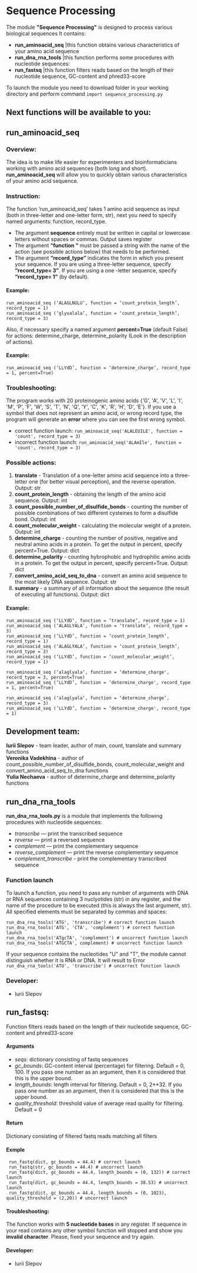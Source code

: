 # **Sequence Processing**

The module **"Sequence Processing"** is designed to process various biological sequences
It contains:
* **run_aminoacid_seq**
         |this function obtains various characteristics of your amino acid sequence
* **run_dna_rna_tools**
         |this function performs some procedures with nucleotide sequences:
* **run_fastsq**
         |this function filters reads based on the length of their nucleotide sequence, GC-content and phred33-score

To launch the module you need to download folder in your working directory and perform command ``` import sequence_processing.py ```

## **Next functions will be available to you**:
## run_aminoacid_seq

### Overview:
The idea is to make life easier for experimenters and bioinformaticians working with amino acid sequences (both long and short). **run_aminoacid_seq** will allow you to quickly obtain various characteristics of your amino acid sequence. 

### Instruction: 
The function ‘run_aminoacid_seq’ takes 1 amino acid sequence as input (both in three-letter and one-letter form, str), next you need to specify named arguments: function, record_type.
- The argument **sequence** entirely must be written in capital or lowercase letters without spaces or commas. Output saves register
- The argument **“function “** must be passed a string with the name of the action (see possible actions below) that needs to be performed. 
- The argument **“record_type”** indicates the form in which you present your sequence. If you are using a three-letter sequence, specify **“record_type= 3”**. If you are using a one -letter sequence, specify **“record_type= 1”** (by default). 

#### Example:
```run_aminoacid_seq (‘ALAGLNGLU’, function = ‘count_protein_length’, record_type = 1)```        
```run_aminoacid_seq (‘glyvalala’, function = ‘count_protein_length’, record_type = 3)```

Also, if necessary specify a named argument **percent=True** (default False) for actions: determine_charge, determine_polarity (Look in the description of actions).

#### Example:
```run_aminoacid_seq (‘LLYdD’, function = ‘determine_charge’, record_type = 1, percent=True)```

### Troubleshooting:
The program works with 20 proteinogenic amino acids {'G', 'A', 'V', 'L', 'I', 'M', 'P', 'F', 'W', 'S', 'T', 'N', 'Q', 'Y', 'C', 'K', 'R', 'H', 'D', 'E'}.
If you use a symbol that does not represent an amino acid, or wrong record type, the program will generate an **error** where you can see the first wrong symbol. 
- correct function launch:
```run_aminoacid_seq('ALALEUILE', function = 'count', record_type = 3)```
- incorrect function launch:
```run_aminoacid_seq('ALAmIle', function = 'count', record_type = 3)```

### Possible actions:
1. **translate** - Translation of a one-letter amino acid sequence into a three-letter one (for better visual perception), and the reverse operation. Output: str
2. **count_protein_length** - obtaining the length of the amino acid sequence. Output: int
3. **count_possible_number_of_disulfide_bonds** - counting the number of possible combinations of two different cysteines to form a disulfide bond. Output: int
4. **count_molecular_weight** - calculating the molecular weight of a protein. Output: int
5. **determine_charge** - counting the number of positive, negative and neutral amino acids in a protein. To get the output in percent, specify percent=True. Output: dict
6. **determine_polarity** - counting hybrophobic and hydrophilic amino acids in a protein. To get the output in percent, specify percent=True. Output: dict
7. **convert_amino_acid_seq_to_dna** - convert an amino acid sequence to the most likely DNA sequence. Output: str
8. **summary** - a summary of all information about the sequence (the result of executing all functions). Output: dict

#### Example:

```run_aminoacid_seq (‘LLYdD’, function = ‘translate’, record_type = 1)```         
```run_aminoacid_seq (‘ALAGLYALA’, function = ‘translate’, record_type = 3)```         
```run_aminoacid_seq (‘LLYdD’, function = ‘count_protein_length’, record_type = 1)```          
```run_aminoacid_seq (‘ALAGLYALA’, function = ‘count_protein_length’, record_type = 3)```         
```run_aminoacid_seq (‘LLYdD’, function = ‘count_molecular_weight’, record_type = 1)```          

```run_aminoacid_seq (‘alaglyala’, function = ‘determine_charge', record_type = 3, percent=True)```         
```run_aminoacid_seq (‘LLYdD’, function = ‘determine_charge', record_type = 1, percent=True)```         

```run_aminoacid_seq (‘alaglyala’, function = ‘determine_charge’, record_type = 3)```          
```run_aminoacid_seq (‘LLYdD’, function = ‘determine_charge', record_type = 1)```          

## Development team:

**Iurii Slepov** - team leader, author of main, count, translate and summary functions             
**Veronika Vadekhina** - author of count_possible_number_of_disulfide_bonds, count_molecular_weight and convert_amino_acid_seq_to_dna functions           
**Yulia Nechaeva** - author of determine_charge and determine_polarity functions               

## run_dna_rna_tools

**run_dna_rna_tools.py** is a module that implements the following procedures with nucleotide sequences:
- *transcribe* — print the transcribed sequence
- *reverse* — print a reversed sequence
- *complement* — print the complementary sequence
- *reverse_complement* — print the reverse complementary sequence
- *complement_transcribe* - print the complementary transcribed sequence

### Function launch
To launch a function, you need to pass any number of arguments with DNA or RNA sequences containing 3 nuclуotides (str) in any register, and the name of the procedure to be executed (this is always the last argument, str). All specified elements must be separated by commas and spaces:

``` run_dna_rna_tools('ATG', 'transcribe') # correct function launch ```              
``` run_dna_rna_tools('ATG', 'CTA', 'complement') # correct function launch ```            
``` run_dna_rna_tools('ATgcTA', 'complement') # uncorrect function launch ```                
``` run_dna_rna_tools('ATGCTA', complement) # uncorrect function launch ```              

If your sequence contains the nucleotides "U" and "T", the module cannot distinguish whether it is RNA or DNA. It will result to Error
``` run_dna_rna_tools('ATU', 'transcribe') # uncorrect function launch ```

### Developer:
- Iurii Slepov

## run_fastsq:
Function filters reads based on the length of their nucleotide sequence, GC-content and phred33-score

#### Arguments
* *seqs*: dictionary consisting of fastq sequences
* *gc_bounds*: GC-content interval (percentage) for filtering. Default = 0, 100. If you pass one number as an argument, then it is considered that this is the upper bound.
* *length_bounds*: length interval for filtering. Default = 0, 2**32. If you pass one number as an argument, then it is considered that this is the upper bound.
* *quality_threshold*: threshold value of average read quality for filtering. Default = 0

#### Return
Dictionary consisting of filtered fastq reads matching all filters

#### Exmple
``` run_fastq(dict, gc_bounds = 44.4) # correct launch```             
``` run_fastq(str, gc_bounds = 44.4) # uncorrect launch```            
``` run_fastq(dict, gc_bounds = 44.4, length_bounds = (0, 132)) # correct launch```               
``` run_fastq(dict, gc_bounds = 44.4, length_bounds = 38.53) # uncorrect launch```                 
``` run_fastq(dict, gc_bounds = 44.4, length_bounds = (0, 1023), quality_threshold = (2,20)) # uncorrect launch```                 

#### Troubleshooting:
The function works with **5 nucleotide bases** in any register. If sequence in your read contains any other symbol function will stopped and show you **invalid character**. Please, fixed your sequence and try again.

#### Developer:
- Iurii Slepov








